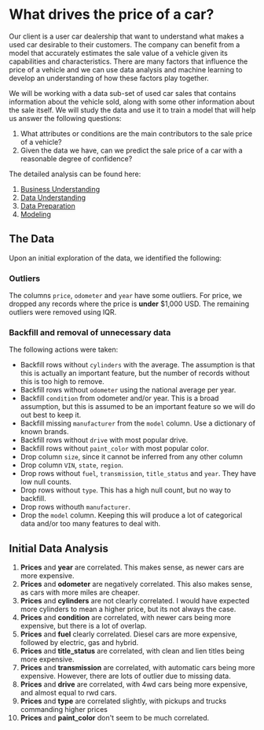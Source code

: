 # What drives the price of a car?

Our client is a user car dealership that want to understand what makes a used car desirable to their customers. The company can benefit from a model that accurately estimates the sale value of a vehicle given its capabilities and characteristics. There are many factors that influence the price of a vehicle and we can use data analysis and machine learning to develop an understanding of how these factors play together. 

We will be working with a data sub-set of used car sales that contains information about the vehicle sold, along with some other information about the sale itself. We will study the data and use it to train a model that will help us answer the following questions:

1. What attributes or conditions are the main contributors to the sale price of a vehicle?
2. Given the data we have, can we predict the sale price of a car with a reasonable degree of confidence?

The detailed analysis can be found here:
1. [Business Understanding](1_business_undestanding.ipynb)
2. [Data Understanding](2_data_undestanding.ipynb)
3. [Data Preparation](3_data_preparation.ipynb)
3. [Modeling](4_modeling.ipynb)

## The Data

Upon an initial exploration of the data, we identified the following:

### Outliers

The columns `price`, `odometer` and `year` have some outliers. For price, we dropped any records where the price is **under** $1,000 USD. The remaining outliers were removed using IQR.

### Backfill and removal of unnecessary data

The following actions were taken:

* Backfill rows without `cylinders` with the average. The assumption is that this is actually an important feature, but the number of records without this is too high to remove.
* Backfill rows without `odometer` using the national average per year.
* Backfill `condition` from odometer and/or year. This is a broad assumption, but this is assumed to be an important feature so we will do out best to keep it.
* Backfill missing `manufacturer` from the `model` column. Use a dictionary of known brands.
* Backfill rows without `drive` with most popular drive.
* Backfill rows without `paint_color` with most popular color.
* Drop column `size`, since it cannot be inferred from any other column
* Drop column `VIN`, `state`, `region`.
* Drop rows without `fuel`, `transmission`, `title_status` and `year`. They have low null counts.
* Drop rows without `type`. This has a high null count, but no way to backfill.
* Drop rows withouth `manufacturer`.
* Drop the `model` column. Keeping this will produce a lot of categorical data and/or too many features to deal with.

## Initial Data Analysis

1. **Prices** and **year** are correlated. This makes sense, as newer cars are more expensive.
2. **Prices** and **odometer** are negatively correlated. This also makes sense, as cars with more miles are cheaper.
3. **Prices** and **cylinders** are not clearly correlated. I would have expected more cylinders to mean a higher price, but its not always the case.
4. **Prices** and **condition** are correlated, with newer cars being more expensive, but there is a lot of overlap.
5. **Prices** and **fuel** clearly correlated. Diesel cars are more expensive, followed by electric, gas and hybrid.
6. **Prices** and **title_status** are correlated, with clean and lien titles being more expensive.
7. **Prices** and **transmission** are correlated, with automatic cars being more expensive. However, there are lots of outlier due to missing data.
8. **Prices** and **drive** are correlated, with 4wd cars being more expensive, and almost equal to rwd cars.
9. **Prices** and **type** are correlated slightly, with pickups and trucks commanding higher prices
10. **Prices** and **paint_color** don't seem to be much correlated.
